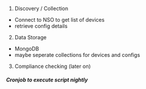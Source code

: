 1. Discovery / Collection
- Connect to NSO to get list of devices
- retrieve config details
2. Data Storage
- MongoDB
- maybe seperate collections for devices and configs
3. Compliance checking (later on)


##### Cronjob to execute script nightly
